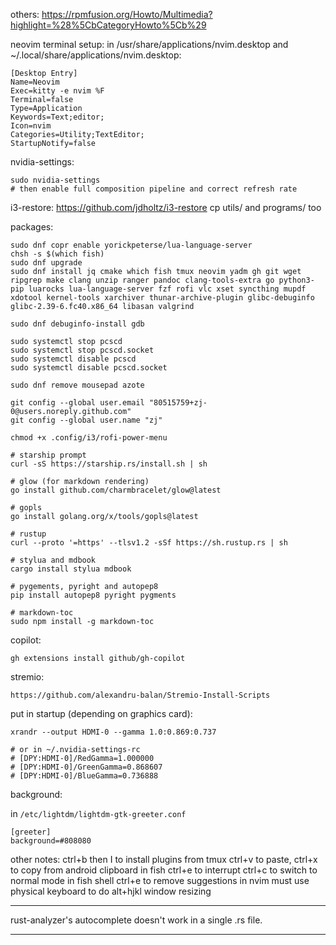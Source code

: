 others:
https://rpmfusion.org/Howto/Multimedia?highlight=%28%5CbCategoryHowto%5Cb%29

neovim terminal setup:
in /usr/share/applications/nvim.desktop and ~/.local/share/applications/nvim.desktop:
```
[Desktop Entry]
Name=Neovim
Exec=kitty -e nvim %F
Terminal=false
Type=Application
Keywords=Text;editor;
Icon=nvim
Categories=Utility;TextEditor;
StartupNotify=false
```

nvidia-settings:
```
sudo nvidia-settings
# then enable full composition pipeline and correct refresh rate
```

i3-restore:
https://github.com/jdholtz/i3-restore
cp utils/ and programs/ too

packages:
```
sudo dnf copr enable yorickpeterse/lua-language-server
chsh -s $(which fish)
sudo dnf upgrade
sudo dnf install jq cmake which fish tmux neovim yadm gh git wget ripgrep make clang unzip ranger pandoc clang-tools-extra go python3-pip luarocks lua-language-server fzf rofi vlc xset syncthing mupdf xdotool kernel-tools xarchiver thunar-archive-plugin glibc-debuginfo glibc-2.39-6.fc40.x86_64 libasan valgrind

sudo dnf debuginfo-install gdb

sudo systemctl stop pcscd
sudo systemctl stop pcscd.socket
sudo systemctl disable pcscd
sudo systemctl disable pcscd.socket

sudo dnf remove mousepad azote

git config --global user.email "80515759+zj-0@users.noreply.github.com"
git config --global user.name "zj"

chmod +x .config/i3/rofi-power-menu

# starship prompt
curl -sS https://starship.rs/install.sh | sh

# glow (for markdown rendering)
go install github.com/charmbracelet/glow@latest

# gopls
go install golang.org/x/tools/gopls@latest

# rustup
curl --proto '=https' --tlsv1.2 -sSf https://sh.rustup.rs | sh

# stylua and mdbook
cargo install stylua mdbook

# pygements, pyright and autopep8
pip install autopep8 pyright pygments

# markdown-toc
sudo npm install -g markdown-toc
```

copilot:
```
gh extensions install github/gh-copilot
```

stremio:
```
https://github.com/alexandru-balan/Stremio-Install-Scripts
```

put in startup (depending on graphics card):
```
xrandr --output HDMI-0 --gamma 1.0:0.869:0.737

# or in ~/.nvidia-settings-rc
# [DPY:HDMI-0]/RedGamma=1.000000
# [DPY:HDMI-0]/GreenGamma=0.868607
# [DPY:HDMI-0]/BlueGamma=0.736888
```

background:

in `/etc/lightdm/lightdm-gtk-greeter.conf`

```
[greeter]
background=#808080
```


other notes:
ctrl+b then I to install plugins from tmux
ctrl+v to paste, ctrl+x to copy from android clipboard in fish
ctrl+e to interrupt
ctrl+c to switch to normal mode in fish shell
ctrl+e to remove suggestions in nvim
must use physical keyboard to do alt+hjkl window resizing

---

rust-analyzer's autocomplete doesn't work in a single .rs file.

---

